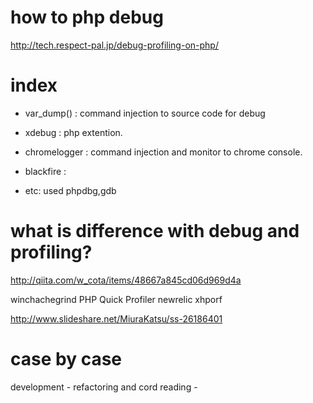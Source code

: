 # how to php debug

http://tech.respect-pal.jp/debug-profiling-on-php/

# index
- var_dump() : command injection to source code for debug
- xdebug : php extention.
- chromelogger : command injection and monitor to chrome console.
- blackfire : 

- etc: used phpdbg,gdb

# what is difference with debug and profiling?

http://qiita.com/w_cota/items/48667a845cd06d969d4a

winchachegrind
PHP Quick Profiler
newrelic
xhporf

http://www.slideshare.net/MiuraKatsu/ss-26186401


# case by case
development - 
refactoring and cord reading -











